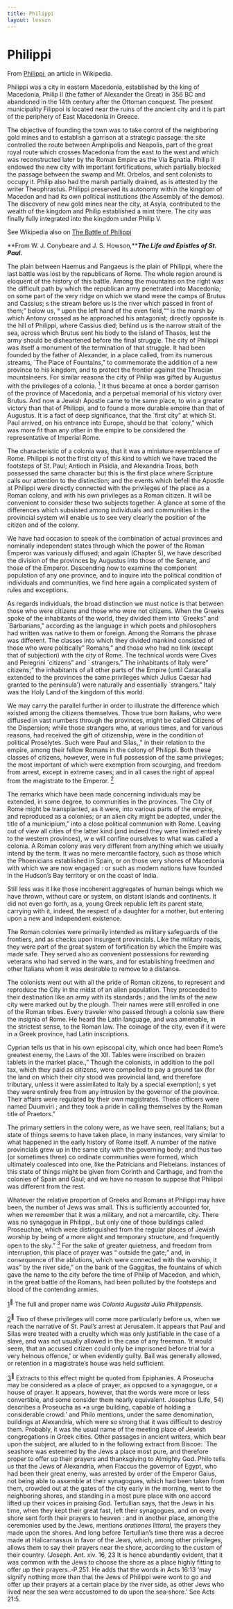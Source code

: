 ```yaml
---
title: Philippi
layout: lesson
---
```



Philippi
========

From [Philippi](http://en.wikipedia.org/wiki/Philippi), an article in
Wikipedia.

Philippi was a city in eastern Macedonia, established by the king of
Macedonia, Philip II (the father of Alexander the Great) in 356 BC and
abandoned in the 14th century after the Ottoman conquest. The present
municipality Filippoi is located near the ruins of the ancient city and
it is part of the periphery of East Macedonia in Greece.

The objective of founding the town was to take control of the
neighboring gold mines and to establish a garrison at a strategic
passage: the site controlled the route between Amphipolis and Neapolis,
part of the great royal route which crosses Macedonia from the east to
the west and which was reconstructed later by the Roman Empire as the
Via Egnatia. Philip II endowed the new city with important
fortifications, which partially blocked the passage between the swamp
and Mt. Orbelos, and sent colonists to occupy it. Philip also had the
marsh partially drained, as is attested by the writer Theophrastus.
Philippi preserved its autonomy within the kingdom of Macedon and had
its own political institutions (the Assembly of the demos). The
discovery of new gold mines near the city, at Asyla, contributed to the
wealth of the kingdom and Philip established a mint there. The city was
finally fully integrated into the kingdom under Philip V.

See Wikipedia also on [The Battle of
Philippi](http://en.wikipedia.org/wiki/Battle_of_Philippi)

**From W. J. Conybeare and J. S. Howson,*****The Life and Epistles of
St. Paul.***

The plain between Haemus and Pangaeus is the plain of Philippi, where
the last battle was lost by the republicans of Rome. The whole region
around is eloquent of the history of this battle. Among the mountains on
the right was the difficult path by which the republican army penetrated
into Macedonia; on some part of the very ridge on which we stand were
the camps of Brutus and Cassius; s the stream before us is the river
which passed in front of them;” below us, ° upon the left hand of the
even field,““ is the marsh by which Antony crossed as he approached his
antagonist; directly opposite is the hill of Philippi, where Cassius
died; behind us is the narrow strait of the sea, across which Brutus
sent his body to the island of Thasos, lest the army should be
disheartened before the final struggle. The city of Philippi was itself
a monument of the termination of that struggle. It had been founded by
the father of Alexander, in a place called, from its numerous streams,
\`The Place of Fountains,” to commemorate the addition of a new province
to his kingdom, and to protect the frontier against the Thracian
mountaineers. For similar reasons the city of Philip was gifted by
Augustus with the privileges of a colonia.
[<sup>1</sup>](#sdfootnote1sym) It thus became at once a border garrison
of the province of Macedonia, and a perpetual memorial of his victory
over Brutus. And now a Jewish Apostle came to the same place, to win a
greater victory than that of Philippi, and to found a more durable
empire than that of Augustus. It is a fact of deep significance, that
the \`first city” at which St. Paul arrived, on his entrance into
Europe, should be that \`colony,” which was more fit than any other in
the empire to be considered the representative of Imperial Rome.

The characteristic of a colonia was, that it was a miniature resemblance
of Rome. Philippi is not the first city of this kind to which we have
traced the footsteps of St. Paul; Antioch in Pisidia, and Alexandria
Troas, both possessed the same character but this is the first place
where Scripture calls our attention to the distinction; and the events
which befell the Apostle at Philippi were directly connected with the
privileges of the place as a Roman colony, and with his own privileges
as a Roman citizen. It will be convenient to consider these two subjects
together. A glance at some of the differences which subsisted among
individuals and communities in the provincial system will enable us to
see very clearly the position of the citizen and of the colony.

We have had occasion to speak of the combination of actual provinces and
nominally independent states through which the power of the Roman
Emperor was variously diffused; and again (Chapter 5), we have described
the division of the provinces by Augustus into those of the Senate, and
those of the Emperor. Descending now to examine the component population
of any one province, and to inquire into the political condition of
individuals and communities, we find here again a complicated system of
rules and exceptions.

As regards individuals, the broad distinction we must notice is that
between those who were citizens and those who were not citizens. When
the Greeks spoke of the inhabitants of the world, they divided them into
\`Greeks” and \`Barbarians," according as the language in which poets
and philosophers had written was native to them or foreign. Among the
Romans the phrase was different. The classes into which they divided
mankind consisted of those who were politically” Romans,” and those who
had no link (except that of subjection) with the city of Rome. The
technical words were Cives and Peregrini \`citizens” and \` strangers.”
The inhabitants of Italy were” citizens;” the inhabitants of all other
parts of the Empire (until Caracalla extended to the provinces the same
privileges which Julius Caesar had granted to the peninsula’) were
naturally and essentially \`strangers.” Italy was the Holy Land of the
kingdom of this world.

We may carry the parallel further in order to illustrate the difference
which existed among the citizens themselves. Those true born Italians,
who were diffused in vast numbers through the provinces, might be called
Citizens of the Dispersion; while those strangers who, at various times,
and for various reasons, had received the gift of citizenship, were in
the condition of political Proselytes. Such were Paul and Silas,,” in
their relation to the empire, among their fellow Romans in the colony of
Philippi. Both these classes of citizens, however, were in full
possession of the same privileges; the most important of which were
exemption from scourging, and freedom from arrest, except in extreme
cases; and in all cases the right of appeal from the magistrate to the
Emperor. [<sup>2</sup>](#sdfootnote2sym)

The remarks which have been made concerning individuals may be extended,
in some degree, to communities in the provinces. The City of Rome might
be transplanted, as it were, into various parts of the empire, and
reproduced as a colonies; or an alien city might be adopted, under the
title of a municipium,” into a close political communion with Rome.
Leaving out of view all cities of the latter kind (and indeed they were
limited entirely to the western provinces), w e will confine ourselves
to what was called a colonia. A Roman colony was very different from
anything which we usually intend by the term. It was no mere mercantile
factory, such as those which the Phoenicians established in Spain, or on
those very shores of Macedonia with which we are now engaged : or such
as modern nations have founded in the Hudson’s Bay territory or on the
coast of India.

Still less was it like those incoherent aggregates of human beings which
we have thrown, without care or system, on distant islands and
continents. It did not even go forth, as a, young Greek republic left
its parent state, carrying with it, indeed, the respect of a daughter
for a mother, but entering upon a new and independent existence.

The Roman colonies were primarily intended as military safeguards of the
frontiers, and as checks upon insurgent provincials. Like the military
roads, they were part of the great system of fortification by which the
Empire was made safe. They served also as convenient possessions for
rewarding veterans who had served in the wars, and for establishing
freedmen and other Italians whom it was desirable to remove to a
distance.

The colonists went out with all the pride of Roman citizens, to
represent and reproduce the City in the midst of an alien population.
They proceeded to their destination like an army with its standards ;
and the limits of the new city were marked out by the plough. Their
names were still enrolled in one of the Roman tribes. Every traveler who
passed through a colonia saw there the insignia of Rome. He heard the
Latin language, and was amenable, in the strictest sense, to the Roman
law. The coinage of the city, even if it were in a Greek province, had
Latin inscriptions.

Cyprian tells us that in his own episcopal city, which once had been
Rome’s greatest enemy, the Laws of the XII. Tables were inscribed on
brazen tablets in the market place.,” Though the colonists, in addition
to the poll tax, which they paid as citizens, were compelled to pay a
ground tax (for the land on which their city stood was provincial land,
and therefore tributary, unless it were assimilated to Italy by a
special exemption); s yet they were entirely free from any intrusion by
the governor of the province. Their affairs were regulated by their own
magistrates. These officers were named Duumviri ; and they took a pride
in calling themselves by the Roman title of Praetors.”

The primary settlers in the colony were, as we have seen, real Italians;
but a state of things seems to have taken place, in many instances, very
similar to what happened in the early history of Rome itself. A number
of the native provincials grew up in the same city with the governing
body; and thus two (or sometimes three) co ordinate communities were
formed, which ultimately coalesced into one, like the Patricians and
Plebeians. Instances of this state of things might be given from Corinth
and Carthage, and from the colonies of Spain and Gaul; and we have no
reason to suppose that Philippi was different from the rest.

Whatever the relative proportion of Greeks and Romans at Philippi may
have been, the number of Jews was small. This is sufficiently accounted
for, when we remember that it was a military, and not a mercantile,
city. There was no synagogue in Philippi,. but only one of those
buildings called Proseuchae, which were distinguished from the regular
places of Jewish worship by being of a more alight and temporary
structure, and frequently open to the sky.”
[<sup>3</sup>](#sdfootnote3sym) For the sake of greater quietness, and
freedom from interruption, this place of prayer was “ outside the gate;”
and, in consequence of the ablutions, which were connected with the
worship, it was” by the river side,” on the bank of the Gaggitas, the
fountains of which gave the name to the city before the time of Philip
of Macedon, and which, in the great battle of the Romans, had been
polluted by the footsteps and blood of the contending armies.

[1](#sdfootnote1anc)<sup>****</sup> The full and proper name was
*Colonia Augusta Julia Philippensis.*

[2](#sdfootnote2anc)<sup>****</sup> Two of these privileges will come
more particularly before us, when we reach the narrative of St. Paul’s
arrest at Jerusalem. It appears that Paul and Silas were treated with a
cruelty which was only justifiable in the case of a slave, and was not
usually allowed in the case of any freeman. ‘It would seem, that an
accused citizen could only be imprisoned before trial for a very heinous
offence,’ or when evidently guilty. Bail was generally allowed, or
retention in a magistrate’s house was held sufficient.

[3](#sdfootnote3anc)<sup>****</sup> Extracts to this effect might be
quoted from Epiphanies. A Proseucha may be considered as a place of
prayer, as opposed to a synagogue, or a house of prayer. It appears,
however, that the words were more or less convertible, and some consider
them nearly equivalent. Josephus (Life, 54) describes a Proseucha as •a
urge building, capable of holding a considerable crowd:’ and Philo
mentions, under the same denomination, buildings at Alexandria, which
were so strong that it was difficult to destroy them. Probably, it was
the usual name of the meeting place of Jewish congregations in Greek
cities. Other passages in ancient writers, which bear upon the subject,
are alluded to in the following extract from Biscoe: \`The seashore was
esteemed by the Jews a place most pure, and therefore proper to offer up
their prayers and thanksgiving to Almighty God. Philo tells us that the
Jews of Alexandria, when Flaccus the governor of Egypt, who had been
their great enemy, was arrested by order of the Emperor Gaius, not being
able to assemble at their synagogues, which had been taken from them,
crowded out at the gates of the city early in the morning, went to the
neighboring shores, and standing in a most pure place with one accord
lifted up their voices in praising God. Tertullian says, that the Jews
in his time, when they kept their great fast, left their synagogues, and
on every shore sent forth their prayers to heaven : and in another
place, among the ceremonies used by the Jews, mentions *orationes
littoral*, the prayers they made upon the shores. And long before
Tertullian’s time there was a decree made at Halicarnassus in favor of
the Jews, which, among other privileges, allows them to say their
prayers near the shore, according to the custom of their country.
(Joseph. Ant. xiv. 16, 23 It is hence abundantly evident, that it was
common with the Jews to choose the shore as a place highly fitting to
offer up their prayers..‑P.251. He adds that the words in Acts 16:13
‘may signify nothing more than that the Jews of Philippi were wont to go
and offer up their prayers at a certain place by the river side, as
other Jews who lived near the sea were accustomed to do upon the
sea‑shore.’ See Acts 21:5.

